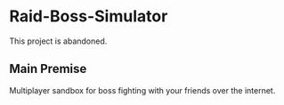 # Raid-Boss-Simulator
This project is abandoned.

## Main Premise
Multiplayer sandbox for boss fighting with your friends over the internet.

